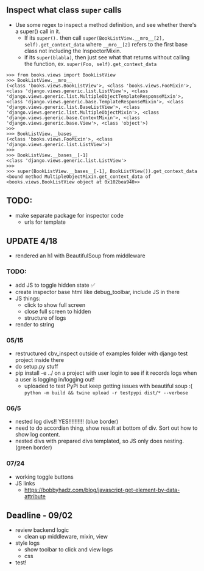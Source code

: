 ## Inspect what class `super` calls
- Use some regex to inspect a method definition, and see whether there's a super() call in it.
  - If its `super().` then call `super(BookListView.__mro__[2], self).get_context_data` where `__mro__[2]` refers to the first base class not including the InspectorMixin.
  - if its `super(blabla)`, then just see what that returns without calling the function, ex. `super(Foo, self).get_context_data`

```
>>> from books.views import BookListView
>>> BookListView.__mro__
(<class 'books.views.BookListView'>, <class 'books.views.FooMixin'>, <class 'django.views.generic.list.ListView'>, <class 'django.views.generic.list.MultipleObjectTemplateResponseMixin'>, <class 'django.views.generic.base.TemplateResponseMixin'>, <class 'django.views.generic.list.BaseListView'>, <class 'django.views.generic.list.MultipleObjectMixin'>, <class 'django.views.generic.base.ContextMixin'>, <class 'django.views.generic.base.View'>, <class 'object'>)
>>>
>>> BookListView.__bases__
(<class 'books.views.FooMixin'>, <class 'django.views.generic.list.ListView'>)
>>>
>>> BookListView.__bases__[-1]
<class 'django.views.generic.list.ListView'>
>>>
>>> super(BookListView.__bases__[-1], BookListView()).get_context_data
<bound method MultipleObjectMixin.get_context_data of <books.views.BookListView object at 0x102bea940>>
```

## TODO:
- make separate package for inspector code
  - urls for template

## UPDATE 4/18
- rendered an h1 with BeautifulSoup from middleware

### TODO:
- add JS to toggle hidden state ✅
- create inspector base html like debug_toolbar, include JS in there
- JS things:
  - click to show full screen
  - close full screen to hidden
  - structure of logs
- render to string

### 05/15
- restructured cbv_inspect outside of examples folder with django test project inside there
- do setup.py stuff
- pip install -e ../ on a project with user login to see if it records logs when a user is logging in/logging out!
  - uploaded to test PyPi but keep getting issues with beautiful soup :(
`python -m build && twine upload -r testpypi dist/* --verbose`

### 06/5
- nested log divs!! YES!!!!!!!!!! (blue border)
- need to do accordian thing, show result at bottom of div. Sort out how to show log content.
- nested divs with prepared divs templated, so JS only does nesting. (green border)

### 07/24
- working toggle buttons
- JS links
  - https://bobbyhadz.com/blog/javascript-get-element-by-data-attribute

## Deadline - 09/02
- review backend logic
  - clean up middleware, mixin, view
- style logs
  - show toolbar to click and view logs
  - css
- test!